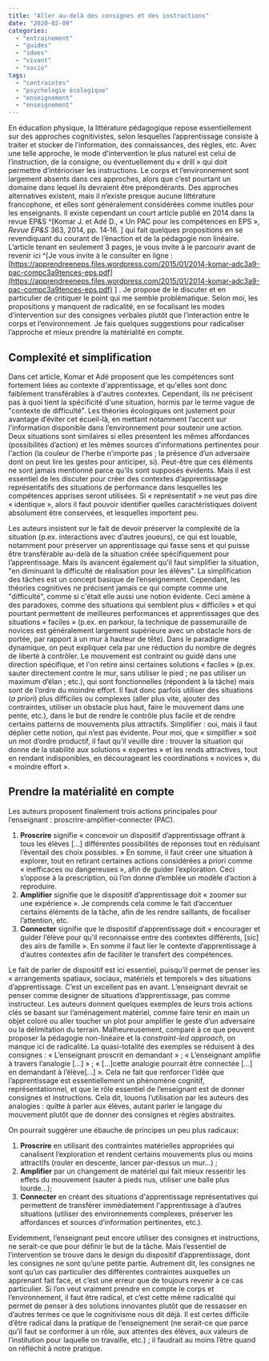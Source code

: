 ```yaml
---
title: "Aller au-delà des consignes et des instructions"
date: "2020-02-09"
categories: 
  - "entrainement"
  - "guides"
  - "idees"
  - "vivant"
  - "socio"
tags: 
  - "contraintes"
  - "psychologie écologique"
  - "enseignement"
  - "enseignement"
---
```


En éducation physique, la littérature pédagogique repose essentiellement sur des approches cognitivistes, selon lesquelles l’apprentissage consiste à traiter et stocker de l’information, des connaissances, des règles, etc. Avec une telle approche, le mode d’intervention le plus naturel est celui de l’instruction, de la consigne, ou éventuellement du « drill » qui doit permettre d’intérioriser les instructions. Le corps et l’environnement sont largement absents dans ces approches, alors que c’est pourtant un domaine dans lequel ils devraient être prépondérants. Des approches alternatives existent, mais il n’existe presque aucune littérature francophone, et elles sont généralement considérées comme inutiles pour les enseignants. Il existe cependant un court article publié en 2014 dans la revue EP&S ^[Komar J. et Adé D., « Un PAC pour les compétences en EPS », _Revue EP&S_ 363, 2014, pp. 14‑16. ] qui fait quelques propositions en se revendiquant du courant de l’énaction et de la pédagogie non linéaire. L’article tenant en seulement 3 pages, je vous invite à le parcourir avant de revenir ici ^[Je vous invite à le consulter en ligne : [https://apprendreeneps.files.wordpress.com/2015/01/2014-komar-adc3a9-pac-compc3a9tences-eps.pdf](https://apprendreeneps.files.wordpress.com/2015/01/2014-komar-adc3a9-pac-compc3a9tences-eps.pdf) ] . Je propose de le discuter et en particulier de critiquer le point qui me semble problématique. Selon moi, les propositions y manquent de radicalité, en se focalisant les modes d’intervention sur des consignes verbales plutôt que l’interaction entre le corps et l’environnement. Je fais quelques suggestions pour radicaliser l’approche et mieux prendre la matérialité en compte.

## Complexité et simplification

Dans cet article, Komar et Adé proposent que les compétences sont fortement liées au contexte d'apprentissage, et qu'elles sont donc faiblement transférables à d'autres contextes. Cependant, ils ne précisent pas à quoi tient la spécificité d'une situation, hormis par le terme vague de "contexte de difficulté". Les théories écologiques ont justement pour avantage d’éviter cet écueil-là, en mettant notamment l’accent sur l'information disponible dans l’environnement pour soutenir une action. Deux situations sont similaires si elles présentent les mêmes affordances (possibilités d’action) et les mêmes sources d'informations pertinentes pour l'action (la couleur de l'herbe n'importe pas ; la présence d’un adversaire dont on peut lire les gestes pour anticiper, si). Peut-être que ces éléments ne sont jamais mentionné parce qu’ils sont supposés évidents. Mais il est essentiel de les discuter pour créer des contextes d’apprentissage représentatifs des situations de performance dans lesquelles les compétences apprises seront utilisées. Si « représentatif » ne veut pas dire « identique », alors il faut pouvoir identifier quelles caractéristiques doivent absolument être conservées, et lesquelles importent peu.

Les auteurs insistent sur le fait de devoir préserver la complexité de la situation (p.ex. interactions avec d’autres joueurs), ce qui est louable, notamment pour préserver un apprentissage qui fasse sens et qui puisse être transférable au-delà de la situation créée spécifiquement pour l’apprentissage. Mais ils avancent également qu’il faut simplifier la situation, "en diminuant la difficulté de réalisation pour les élèves". La simplification des tâches est un concept basique de l’enseignement. Cependant, les théories cognitives ne précisent jamais ce qui compte comme une "difficulté", comme si c'était elle aussi une notion évidente. Ceci amène à des paradoxes, comme des situations qui semblent plus « difficiles » et qui pourtant permettent de meilleures performances et apprentissages que des situations « faciles » (p.ex. en parkour, la technique de passemuraille de novices est généralement largement supérieure avec un obstacle hors de portée, par rapport à un mur à hauteur de tête). Dans le paradigme dynamique, on peut expliquer cela par une réduction du nombre de degrés de liberté à contrôler. Le mouvement est contraint ou guidé dans une direction spécifique, et l'on retire ainsi certaines solutions « faciles » (p.ex. sauter directement contre le mur, sans utiliser le pied ; ne pas utiliser un maximum d’élan ; etc.), qui sont fonctionnelles (répondent à la tâche) mais sont de l’ordre du moindre effort. Il faut donc parfois utiliser des situations (_a priori_) plus difficiles ou complexes (aller plus vite, ajouter des contraintes, utiliser un obstacle plus haut, faire le mouvement dans une pente, etc.), dans le but de rendre le contrôle plus facile et de rendre certains patterns de mouvements plus attractifs. Simplifier : oui, mais il faut déplier cette notion, qui n’est pas évidente. Pour moi, que « simplifier » soit un mot d’ordre productif, il faut qu’il veuille dire : trouver la situation qui donne de la stabilité aux solutions « expertes » et les rends attractives, tout en rendant indisponibles, en décourageant les coordinations « novices », du « moindre effort ».

## Prendre la matérialité en compte

Les auteurs proposent finalement trois actions principales pour l’enseignant : proscrire-amplifier-connecter (PAC).

1. **Proscrire** signifie « concevoir un dispositif d’apprentissage offrant à tous les élèves \[…\] différentes possibilités de réponses tout en réduisant l’éventail des choix possibles. » En somme, il faut créer une situation à explorer, tout en retirant certaines actions considérées a priori comme « inefficaces ou dangereuses », afin de guider l’exploration. Ceci s’oppose à la prescription, où l’on donne d’emblée un modèle d’action à reproduire.
2. **Amplifier** signifie que le dispositif d’apprentissage doit « zoomer sur une expérience ». Je comprends cela comme le fait d’accentuer certains éléments de la tâche, afin de les rendre saillants, de focaliser l’attention, etc.
3. **Connecter** signifie que le dispositif d’apprentissage doit « encourager et guider l’élève pour qu’il reconnaisse entre des contextes différents, \[sic\] des airs de famille ». En somme il faut lier le contexte d’apprentissage à d’autres contextes afin de faciliter le transfert des compétences.

Le fait de parler de dispositif est ici essentiel, puisqu’il permet de penser les « arrangements spatiaux, sociaux, matériels et temporels » des situations d’apprentissage. C’est un excellent pas en avant. L’enseignant devrait se penser comme designer de situations d’apprentissage, pas comme instructeur. Les auteurs donnent quelques exemples de leurs trois actions clés se basant sur l’aménagement matériel, comme faire tenir en main un objet coloré ou aller toucher un plot pour amplifier le geste d’un adversaire ou la délimitation du terrain. Malheureusement, comparé à ce que peuvent proposer la pédagogie non-linéaire et la _constraint-led approach_, on manque ici de radicalité. La quasi-totalité des exemples se réduisent à des consignes : « L’enseignant proscrit en demandant » ; « L’enseignant amplifie à travers l’analogie \[…\] » ; « \[…\]cette analogie pourrait être connectée \[…\] en demandant à l’élève\[…\] ». Cela ne fait que renforcer l’idée que l’apprentissage est essentiellement un phénomène cognitif, représentationnel, et que le rôle essentiel de l’enseignant est de donner consignes et instructions. Cela dit, louons l’utilisation par les auteurs des analogies : quitte à parler aux élèves, autant parler le langage du mouvement plutôt que de donner des consignes et règles abstraites.

On pourrait suggérer une ébauche de principes un peu plus radicaux:

1. **Proscrire** en utilisant des contraintes matérielles appropriées qui canalisent l’exploration et rendent certains mouvements plus ou moins attractifs (rouler en descente, lancer par-dessus un mur…) ;
2. **Amplifier** par un changement de matériel qui fait mieux ressentir les effets du mouvement (sauter à pieds nus, utiliser une balle plus lourde…);
3. **Connecter** en créant des situations d'apprentissage représentatives qui permettent de transférer immédiatement l'apprentissage à d’autres situations (utiliser des environnements complexes, préserver les affordances et sources d’information pertinentes, etc.).

Evidemment, l’enseignant peut encore utiliser des consignes et instructions, ne serait-ce que pour définir le but de la tâche. Mais l’essentiel de l’intervention se trouve dans le design du dispositif d’apprentissage, dont les consignes ne sont qu’une petite partie. Autrement dit, les consignes ne sont qu’un cas particulier des différentes contraintes auxquelles un apprenant fait face, et c’est une erreur que de toujours revenir à ce cas particulier. Si l’on veut vraiment prendre en compte le corps et l’environnement, il faut être radical, et c’est cette même radicalité qui permet de penser à des solutions innovantes plutôt que de ressasser en d’autres termes ce que le cognitivisme nous dit déjà. Il est certes difficile d’être radical dans la pratique de l’enseignement (ne serait-ce que parce qu’il faut se conformer à un rôle, aux attentes des élèves, aux valeurs de l’institution pour laquelle on travaille, etc.) ; il faudrait au moins l’être quand on réfléchit à notre pratique.


